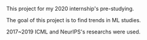 <p>This project for my 2020 internship's pre-studying.</p>
<p>The goal of this project is to find trends in ML studies.</p>
<p>2017~2019 ICML and NeurIPS's researchs were used.</p>
